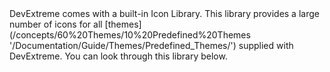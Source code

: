 <article>
DevExtreme comes with a built-in Icon Library. This library provides a large number of icons for all [themes](/concepts/60%20Themes/10%20Predefined%20Themes '/Documentation/Guide/Themes/Predefined_Themes/') supplied with DevExtreme. You can look through this library below.
<div class="simulator-desktop-container" data-view="/Content/Applications/16_2/Icons/markup.html, /Content/Applications/16_2/Icons/script.js, /Content/Applications/16_2/Icons/styles.css"></div>
</article>